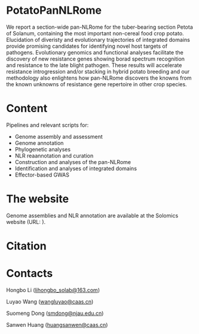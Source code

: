 # PotatoPanNLRome
We report a section-wide pan-NLRome for the tuber-bearing section Petota of Solanum, containing the most important non-cereal food crop potato. Elucidation of diveristy and evolutionary trajectories of integrated domains provide promising candidates for identifying novel host targets of pathogens. Evolutionary genomics and functional analyses facilitate the discovery of new resistance genes showing borad spectrum recognition and resistance to the late blight pathogen. These results will accelerate resistance introgression and/or stacking in hybrid potato breeding and our methodology also enlightens how pan-NLRome discovers the knowns from the known unknowns of resistance gene repertoire in other crop species.

# Content

Pipelines and relevant scripts for:

- Genome assembly and assessment
- Genome annotation
- Phylogenetic analyses
- NLR reaannotation and curation
- Construction and analyses of the pan-NLRome
- Identification and analyses of integrated domains
- Effector-based GWAS

# The website

Genome assemblies and NLR annotation are available at the Solomics website (URL: ).

# Citation

# Contacts

Hongbo Li (lihongbo_solab@163.com)

Luyao Wang (wangluyao@caas.cn)

Suomeng Dong (smdong@njau.edu.cn)

Sanwen Huang (huangsanwen@caas.cn)
